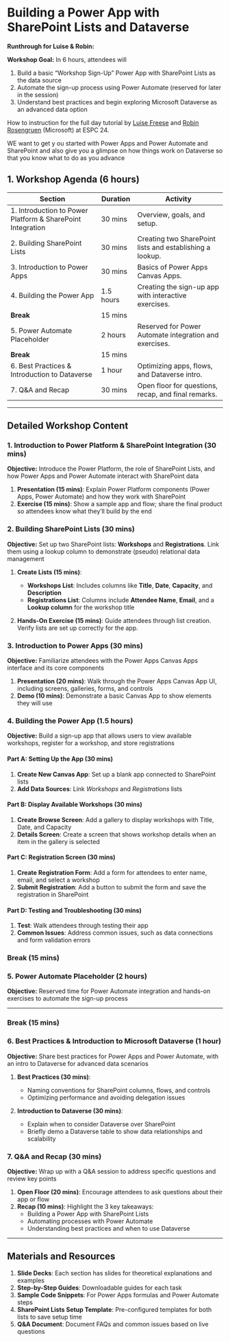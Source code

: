 # Building a Power App with SharePoint Lists and Dataverse

**Runthrough for Luise & Robin:**

**Workshop Goal:** In 6 hours, attendees will

1. Build a basic “Workshop Sign-Up” Power App with SharePoint Lists as the data source
2. Automate the sign-up process using Power Automate (reserved for later in the session)
3. Understand best practices and begin exploring Microsoft Dataverse as an advanced data option

How to instruction for the full day tutorial by [Luise Freese](https://linkedin.com/in/luisefreese) and [Robin Rosengruen](https://www.linkedin.com/in/robinrosengruen/) (Microsoft) at ESPC 24.

WE want to get y ou started with Power Apps and Power Automate and SharePoint and also give you a glimpse on how things work on Dataverse so that you know what to do as you advance

## 1. Workshop Agenda (6 hours)

| Section                                           | Duration | Activity                                                           |
|---------------------------------------------------|----------|--------------------------------------------------------------------|
| 1. Introduction to Power Platform & SharePoint Integration | 30 mins  | Overview, goals, and setup.                                        |
| 2. Building SharePoint Lists                      | 30 mins  | Creating two SharePoint lists and establishing a lookup.           |
| 3. Introduction to Power Apps                     | 30 mins  | Basics of Power Apps Canvas Apps.                                  |
| 4. Building the Power App                         | 1.5 hours | Creating the sign-up app with interactive exercises.               |
| **Break**                                         | 15 mins  |                                                                    |
| 5. Power Automate Placeholder                     | 2 hours   | Reserved for Power Automate integration and exercises.             |
| **Break**                                         | 15 mins  |                                                                    |
| 6. Best Practices & Introduction to Dataverse     | 1 hour    | Optimizing apps, flows, and Dataverse intro.                       |
| 7. Q&A and Recap                                  | 30 mins   | Open floor for questions, recap, and final remarks.                |

---

## Detailed Workshop Content

### 1. Introduction to Power Platform & SharePoint Integration (30 mins)

**Objective:** Introduce the Power Platform, the role of SharePoint Lists, and how Power Apps and Power Automate interact with SharePoint data

1. **Presentation (15 mins)**: Explain Power Platform components (Power Apps, Power Automate) and how they work with SharePoint
2. **Exercise (15 mins)**: Show a sample app and flow; share the final product so attendees know what they’ll build by the end

### 2. Building SharePoint Lists (30 mins)

**Objective:** Set up two SharePoint lists: **Workshops** and **Registrations**. Link them using a lookup column to demonstrate (pseudo) relational data management

1. **Create Lists (15 mins)**:
   - **Workshops List**: Includes columns like **Title**, **Date**, **Capacity**, and **Description**
   - **Registrations List**: Columns include **Attendee Name**, **Email**, and a **Lookup column** for the workshop title

2. **Hands-On Exercise (15 mins)**: Guide attendees through list creation. Verify lists are set up correctly for the app.

### 3. Introduction to Power Apps (30 mins)

**Objective:** Familiarize attendees with the Power Apps Canvas Apps interface and its core components

1. **Presentation (20 mins)**: Walk through the Power Apps Canvas App UI, including screens, galleries, forms, and controls
2. **Demo (10 mins)**: Demonstrate a basic Canvas App to show elements they will use

### 4. Building the Power App (1.5 hours)

**Objective:** Build a sign-up app that allows users to view available workshops, register for a workshop, and store registrations

#### Part A: Setting Up the App (30 mins)

1. **Create New Canvas App**: Set up a blank app connected to SharePoint lists
2. **Add Data Sources**: Link *Workshops* and *Registrations* lists

#### Part B: Display Available Workshops (30 mins)

1. **Create Browse Screen**: Add a gallery to display workshops with Title, Date, and Capacity
2. **Details Screen**: Create a screen that shows workshop details when an item in the gallery is selected

#### Part C: Registration Screen (30 mins)

1. **Create Registration Form**: Add a form for attendees to enter name, email, and select a workshop
2. **Submit Registration**: Add a button to submit the form and save the registration in SharePoint

#### Part D: Testing and Troubleshooting (30 mins)

1. **Test**: Walk attendees through testing their app
2. **Common Issues**: Address common issues, such as data connections and form validation errors

### **Break (15 mins)**

### 5. Power Automate Placeholder (2 hours)

**Objective:** Reserved time for Power Automate integration and hands-on exercises to automate the sign-up process

---

### **Break (15 mins)**

### 6. Best Practices & Introduction to Microsoft Dataverse (1 hour)

**Objective:** Share best practices for Power Apps and Power Automate, with an intro to Dataverse for advanced data scenarios

1. **Best Practices (30 mins)**:
   - Naming conventions for SharePoint columns, flows, and controls
   - Optimizing performance and avoiding delegation issues
   
2. **Introduction to Dataverse (30 mins)**:
   - Explain when to consider Dataverse over SharePoint
   - Briefly demo a Dataverse table to show data relationships and scalability

### 7. Q&A and Recap (30 mins)

**Objective:** Wrap up with a Q&A session to address specific questions and review key points

1. **Open Floor (20 mins)**: Encourage attendees to ask questions about their app or flow
2. **Recap (10 mins)**: Highlight the 3 key takeaways:
   - Building a Power App with SharePoint Lists
   - Automating processes with Power Automate
   - Understanding best practices and when to use Dataverse

---

## Materials and Resources

1. **Slide Decks**: Each section has slides for theoretical explanations and examples
2. **Step-by-Step Guides**: Downloadable guides for each task
3. **Sample Code Snippets**: For Power Apps formulas and Power Automate steps
4. **SharePoint Lists Setup Template**: Pre-configured templates for both lists to save setup time
5. **Q&A Document**: Document FAQs and common issues based on live questions
